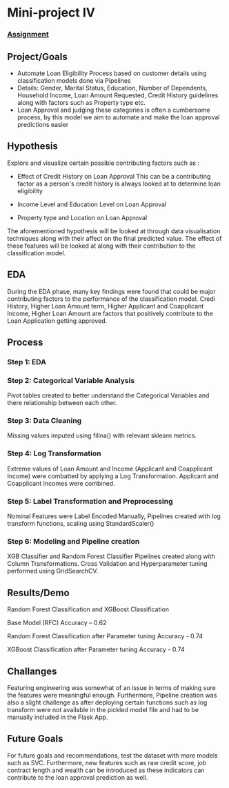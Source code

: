 # Mini-project IV

### [Assignment](assignment.md)

## Project/Goals
- Automate Loan Eligibility Process based on customer details using classification models done via Pipelines
- Details: Gender, Marital Status, Education, Number of Dependents, Household Income, Loan Amount Requested, Credit History guidelines along with factors such as Property type etc.
- Loan Approval and judging these categories is often a cumbersome process, by this model we aim to automate and make the loan approval predictions easier


## Hypothesis
Explore and visualize certain possible contributing factors such as :
- Effect of Credit History on Loan Approval
    This can be a contributing factor as a person's credit history is always looked at to determine loan eligibility
- Income Level and Education Level on Loan Approval
    
- Property type and Location on Loan Approval

The aforementioned hypothesis will be looked at through data visualisation techniques along with
their affect on the final predicted value. The effect of these features will be looked at along with their contribution to the classification model.



## EDA 
During the EDA phase, many key findings were found that could be major contributing factors to the performance of the classification model. Credi History, Higher Loan Amount term, Higher Applicant and Coapplicant Income, Higher Loan Amount are factors that positively contribute to the Loan Application getting approved.

## Process
### Step 1: EDA

### Step 2: Categorical Variable Analysis
Pivot tables created to better understand the Categorical Variables and there relationship between each other.

### Step 3: Data Cleaning
Missing values imputed using fillna() with relevant sklearn metrics.

### Step 4: Log Transformation
Extreme values of Loan Amount and Income (Applicant and Coapplicant Income) were combatted by applying a Log Transformation. Applicant and Coapplicant Incomes were combined.

### Step 5: Label Transformation and Preprocessing
Nominal Features were Label Encoded Manually, Pipelines created with log transform functions, scaling using StandardScaler()

### Step 6: Modeling and Pipeline creation
XGB Classifier and Random Forest Classifier Pipelines created along with Column Transformations.
Cross Validation and Hyperparameter tuning performed using GridSearchCV.

## Results/Demo
Random Forest Classification and XGBoost Classification

Base Model (RFC)
	Accuracy – 0.62

Random Forest Classification after Parameter tuning
	Accuracy - 0.74

XGBoost Classification after Parameter tuning
	Accuracy - 0.74


## Challanges 
Featuring engineering was somewhat of an issue in terms of making sure the features were meaningful enough. Furthermore, Pipeline creation was also a slight challenge as after deploying certain functions such as log transform were not available in the pickled model file and had to be manually included in the Flask App.

## Future Goals
For future goals and recommendations, test the dataset with more models such as SVC. Furthermore, new features such as raw credit score, job contract length and wealth can be introduced as these indicators can contribute to the loan approval prediction as well.
